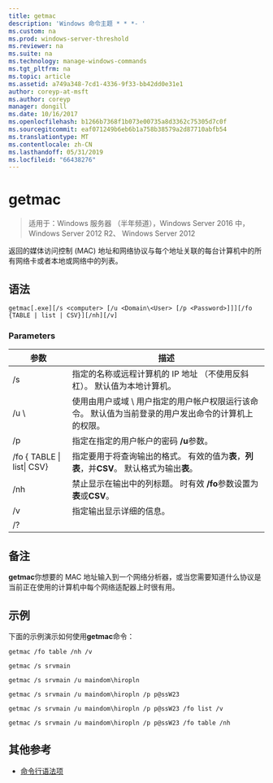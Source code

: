 ```yaml
---
title: getmac
description: 'Windows 命令主题 * * *- '
ms.custom: na
ms.prod: windows-server-threshold
ms.reviewer: na
ms.suite: na
ms.technology: manage-windows-commands
ms.tgt_pltfrm: na
ms.topic: article
ms.assetid: a749a348-7cd1-4336-9f33-bb42dd0e31e1
author: coreyp-at-msft
ms.author: coreyp
manager: dongill
ms.date: 10/16/2017
ms.openlocfilehash: b1266b7368f1b073e00735a8d3362c75305d7c0f
ms.sourcegitcommit: eaf071249b6eb6b1a758b38579a2d87710abfb54
ms.translationtype: MT
ms.contentlocale: zh-CN
ms.lasthandoff: 05/31/2019
ms.locfileid: "66438276"
---
```

# <a name="getmac"></a>getmac

>适用于：Windows 服务器 （半年频道），Windows Server 2016 中，Windows Server 2012 R2、 Windows Server 2012

返回的媒体访问控制 (MAC) 地址和网络协议与每个地址关联的每台计算机中的所有网络卡或者本地或网络中的列表。 
## <a name="syntax"></a>语法
```
getmac[.exe][/s <computer> [/u <Domain\<User> [/p <Password>]]][/fo {TABLE | list | CSV}][/nh][/v]
```
### <a name="parameters"></a>Parameters

|             参数              |                                                                                          描述                                                                                          |
|------------------------------------|-----------------------------------------------------------------------------------------------------------------------------------------------------------------------------------------------|
|           /s <computer>            |                                      指定的名称或远程计算机的 IP 地址 （不使用反斜杠）。 默认值为本地计算机。                                       |
|        /u <Domain>\\<User>         | 使用由用户或域 \ 用户指定的用户帐户权限运行该命令。 默认值为当前登录的用户发出命令的计算机上的权限。 |
|           /p <Password>            |                                                     指定在指定的用户帐户的密码 **/u**参数。                                                     |
| /fo { TABLE &#124; list&#124; CSV} |                       指定要用于将查询输出的格式。 有效的值为**表**，**列表**，并**CSV**。 默认格式为输出**表**。                        |
|                /nh                 |                                             禁止显示在输出中的列标题。 时有效 **/fo**参数设置为**表**或**CSV**。                                              |
|                 /v                 |                                                                    指定输出显示详细的信息。                                                                     |
|                 /?                 |                                                                                                                                                                                               |

## <a name="remarks"></a>备注
**getmac**你想要的 MAC 地址输入到一个网络分析器，或当您需要知道什么协议是当前正在使用的计算机中每个网络适配器上时很有用。
## <a name="BKMK_Examples"></a>示例
下面的示例演示如何使用**getmac**命令：
```
getmac /fo table /nh /v
```
```
getmac /s srvmain
```
```
getmac /s srvmain /u maindom\hiropln
```
```
getmac /s srvmain /u maindom\hiropln /p p@ssW23
```
```
getmac /s srvmain /u maindom\hiropln /p p@ssW23 /fo list /v
```
```
getmac /s srvmain /u maindom\hiropln /p p@ssW23 /fo table /nh
```
## <a name="additional-references"></a>其他参考
-   [命令行语法项](command-line-syntax-key.md)
